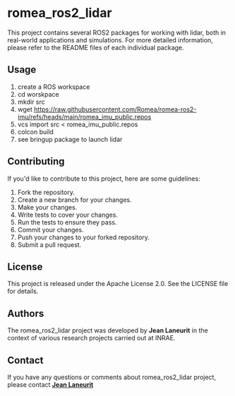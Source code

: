 # romea_ros2_lidar #

This project contains several ROS2 packages for working with lidar, both in real-world applications and simulations. For more detailed information, please refer to the README files of each individual package.

## **Usage**

1. create a ROS workspace
2. cd worskpace
3. mkdir src
4. wget https://raw.githubusercontent.com/Romea/romea-ros2-imu/refs/heads/main/romea_imu_public.repos
5. vcs import src < romea_imu_public.repos
6. colcon build 
7. see bringup package to launch lidar

## **Contributing**

If you'd like to contribute to this project, here are some guidelines:

1. Fork the repository.
2. Create a new branch for your changes.
3. Make your changes.
4. Write tests to cover your changes.
5. Run the tests to ensure they pass.
6. Commit your changes.
7. Push your changes to your forked repository.
8. Submit a pull request.

## **License**

This project is released under the Apache License 2.0. See the LICENSE file for details.

## **Authors**

The romea_ros2_lidar project was developed by **Jean Laneurit** in the context of various research projects carried out at INRAE.

## **Contact**

If you have any questions or comments about romea_ros2_lidar project, please contact **[Jean Laneurit](mailto:jean.laneurit@inrae.fr)** 
